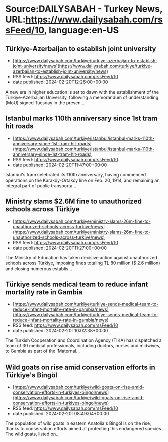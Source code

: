 # Source:DAILYSABAH - Turkey News, URL:https://www.dailysabah.com/rssFeed/10, language:en-US

## Türkiye-Azerbaijan to establish joint university
 - [https://www.dailysabah.com/turkiye/turkiye-azerbaijan-to-establish-joint-university/news](https://www.dailysabah.com/turkiye/turkiye-azerbaijan-to-establish-joint-university/news)
 - RSS feed: https://www.dailysabah.com/rssFeed/10
 - date published: 2024-02-20T12:26:00+00:00

A new era in higher education is set to dawn with the establishment of the Türkiye-Azerbaijan University, following a memorandum of understanding (MoU) signed Tuesday in the presen...

## Istanbul marks 110th anniversary since 1st tram hit roads
 - [https://www.dailysabah.com/turkiye/istanbul/istanbul-marks-110th-anniversary-since-1st-tram-hit-roads](https://www.dailysabah.com/turkiye/istanbul/istanbul-marks-110th-anniversary-since-1st-tram-hit-roads)
 - RSS feed: https://www.dailysabah.com/rssFeed/10
 - date published: 2024-02-20T11:47:00+00:00

Istanbul's tram celebrated its 110th anniversary, having commenced operations on the Karaköy-Ortaköy line on Feb. 20, 1914, and remaining an integral part of public transporta...

## Ministry slams $2.6M fine to unauthorized schools across Türkiye
 - [https://www.dailysabah.com/turkiye/ministry-slams-26m-fine-to-unauthorized-schools-across-turkiye/news](https://www.dailysabah.com/turkiye/ministry-slams-26m-fine-to-unauthorized-schools-across-turkiye/news)
 - RSS feed: https://www.dailysabah.com/rssFeed/10
 - date published: 2024-02-20T11:27:00+00:00

The Ministry of Education has taken decisive action against unauthorized schools across Türkiye, imposing fines totaling TL 80 million ($ 2.6 million) and closing numerous establis...

## Türkiye sends medical team to reduce infant mortality rate in Gambia
 - [https://www.dailysabah.com/turkiye/turkiye-sends-medical-team-to-reduce-infant-mortality-rate-in-gambia/news](https://www.dailysabah.com/turkiye/turkiye-sends-medical-team-to-reduce-infant-mortality-rate-in-gambia/news)
 - RSS feed: https://www.dailysabah.com/rssFeed/10
 - date published: 2024-02-20T10:02:38+00:00

The Turkish Cooperation and Coordination Agency (TIKA) has dispatched a team of 30 medical professionals, including doctors, nurses and midwives, to Gambia as part of the 'Maternal...

## Wild goats on rise amid conservation efforts in Türkiye's Bingöl
 - [https://www.dailysabah.com/turkiye/wild-goats-on-rise-amid-conservation-efforts-in-turkiyes-bingol/news](https://www.dailysabah.com/turkiye/wild-goats-on-rise-amid-conservation-efforts-in-turkiyes-bingol/news)
 - RSS feed: https://www.dailysabah.com/rssFeed/10
 - date published: 2024-02-20T08:49:04+00:00

The population of wild goats in eastern Anatolia's Bingöl is on the rise, thanks to conservation efforts aimed at protecting this endangered species. The wild goats, listed on...

